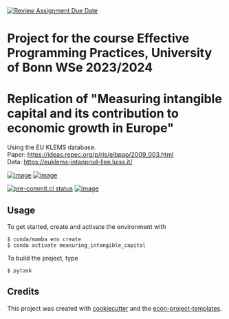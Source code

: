 [![Review Assignment Due Date](https://classroom.github.com/assets/deadline-readme-button-24ddc0f5d75046c5622901739e7c5dd533143b0c8e959d652212380cedb1ea36.svg)](https://classroom.github.com/a/EVOsE4mq)

# Project for the course Effective Programming Practices, University of Bonn WSe 2023/2024

# Replication of "Measuring intangible capital and its contribution to economic growth in Europe"
Using the EU KLEMS database.  
Paper: https://ideas.repec.org/p/ris/eibpap/2009_003.html  
Data: https://euklems-intanprod-llee.luiss.it/

[![image](https://img.shields.io/github/actions/workflow/status/shtopane/measuring_intangible_capital/main.yml?branch=main)](https://github.com/shtopane/measuring_intangible_capital/actions?query=branch%3Amain)
[![image](https://codecov.io/gh/shtopane/measuring_intangible_capital/branch/main/graph/badge.svg)](https://codecov.io/gh/shtopane/measuring_intangible_capital)

[![pre-commit.ci status](https://results.pre-commit.ci/badge/github/shtopane/measuring_intangible_capital/main.svg)](https://results.pre-commit.ci/latest/github/shtopane/measuring_intangible_capital/main)
[![image](https://img.shields.io/badge/code%20style-black-000000.svg)](https://github.com/psf/black)

## Usage

To get started, create and activate the environment with

```console
$ conda/mamba env create
$ conda activate measuring_intangible_capital
```

To build the project, type

```console
$ pytask
```

## Credits

This project was created with [cookiecutter](https://github.com/audreyr/cookiecutter)
and the
[econ-project-templates](https://github.com/OpenSourceEconomics/econ-project-templates).
